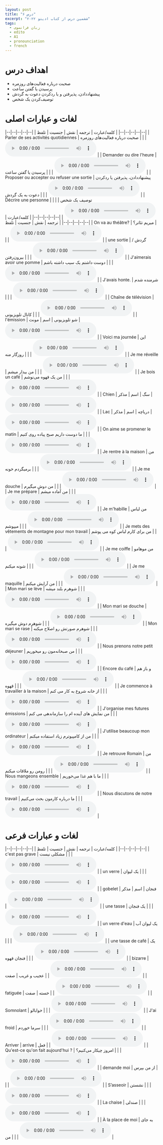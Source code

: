 ```yaml
---
layout: post
title: "درس ۶"
excerpt: "ششمین درس از کتاب ادیتو ۲۰۲۲"
tags: 
  - زبان فرانسوی
  - edito
  - A1
  - pronounciation
  - french
---
```


# اهداف درس

- صحبت درباره فعالیت‌های روزمره
- پرسیدن یا گفتن ساعت
- پیشنهاد‌دادن، پذیرفتن و یا ردکردن دعوت به گردش
- توصیف‌کردن یک شخص


# لغات و عبارات اصلی

|--|--|--|--|--|
| کلمه/عبارت | ترجمه | نقش | جنسیت | تلفظ |
|--|--|--|--|--|
| Parler de ses activités quotidiennes | صحبت درباره فعالیت‌های روزمره |   |   | <audio controls><source src="https://github.com/arm-on/arm-on.github.io/raw/master/assets/audio/1707554432P874872-parlerdesesactivitésquotidiennes.mp3" type="audio/mpeg"></audio> |
| Demander ou dire l'heure | پرسیدن یا گفتن ساعت |   |   | <audio controls><source src="https://github.com/arm-on/arm-on.github.io/raw/master/assets/audio/1707554434P648208-demanderoudirelheure.mp3" type="audio/mpeg"></audio> |
| Proposer ou accepter ou refuser une sortie | پیشنهاددادن، پذیرفتن یا رد‌کردن دعوت به یک گردش |   |   | <audio controls><source src="https://github.com/arm-on/arm-on.github.io/raw/master/assets/audio/1707554436P718724-proposerouaccepterourefuserunesortie.mp3" type="audio/mpeg"></audio> |
| Décrire une personne | توصیف یک شخص |   |   | <audio controls><source src="https://github.com/arm-on/arm-on.github.io/raw/master/assets/audio/1707554438P634214-décrireunepersonne.mp3" type="audio/mpeg"></audio> |
|--|--|--|--|--|
| کلمه/عبارت | ترجمه | نقش | جنسیت | تلفظ |
|--|--|--|--|--|
| On va au théâtre? | میریم تئاتر؟ |   |   | <audio controls><source src="https://github.com/arm-on/arm-on.github.io/raw/master/assets/audio/1707556025P521662-onvaauthéâtre.mp3" type="audio/mpeg"></audio> |
| une sortie | گردش / بیرون‌رفتن |   |   | <audio controls><source src="https://github.com/arm-on/arm-on.github.io/raw/master/assets/audio/1707556027P3417401-unesortie.mp3" type="audio/mpeg"></audio> |
| J'aimerais avoir une pomme | دوست داشتم یک سیب داشته باشم |   |   | <audio controls><source src="https://github.com/arm-on/arm-on.github.io/raw/master/assets/audio/1707556028P70696-jaimeraisavoirunepomme.mp3" type="audio/mpeg"></audio> |
| J'avais honte. | شرمنده‌‌ شدم |   |   | <audio controls><source src="https://github.com/arm-on/arm-on.github.io/raw/master/assets/audio/1707556030P4555671-javaishonte.mp3" type="audio/mpeg"></audio> |
| Chaîne de télévision | کانال تلویزیونی |   |   | <audio controls><source src="https://github.com/arm-on/arm-on.github.io/raw/master/assets/audio/1707556031P708033-chaînedetélévision.mp3" type="audio/mpeg"></audio> |
| l'émission | شو تلویزیونی | اسم | مونث | <audio controls><source src="https://github.com/arm-on/arm-on.github.io/raw/master/assets/audio/1707556032P990942-lémission.mp3" type="audio/mpeg"></audio> |
| Voici ma journée | این روزگار منه |   |   | <audio controls><source src="https://github.com/arm-on/arm-on.github.io/raw/master/assets/audio/1707556035P277073-voicimajournée.mp3" type="audio/mpeg"></audio> |
| Je me réveille | من بیدار میشم |   |   | <audio controls><source src="https://github.com/arm-on/arm-on.github.io/raw/master/assets/audio/1707556036P602586-jemeréveille.mp3" type="audio/mpeg"></audio> |
| Je bois un café | من یک قهوه می‌نوشم |   |   | <audio controls><source src="https://github.com/arm-on/arm-on.github.io/raw/master/assets/audio/1707556038P466912-jeboisuncafé.mp3" type="audio/mpeg"></audio> |
| Chien | سگ | اسم | مذکر | <audio controls><source src="https://github.com/arm-on/arm-on.github.io/raw/master/assets/audio/1707556040P6515682-chien.mp3" type="audio/mpeg"></audio> |
| Lac | دریاچه | اسم | مذکر | <audio controls><source src="https://github.com/arm-on/arm-on.github.io/raw/master/assets/audio/1707556043P1083882-lac.mp3" type="audio/mpeg"></audio> |
| On aime se promener le matin | ما دوست داریم صبح پیاده روی کنیم |   |   | <audio controls><source src="https://github.com/arm-on/arm-on.github.io/raw/master/assets/audio/1707556046P221683-onaimesepromenerlematin.mp3" type="audio/mpeg"></audio> |
| Je rentre à la maison | من برمیگردم خونه |   |   | <audio controls><source src="https://github.com/arm-on/arm-on.github.io/raw/master/assets/audio/1707556048P107252-jerentreàlamaison.mp3" type="audio/mpeg"></audio> |
| Je me douche | من دوش میگیرم |   |   | <audio controls><source src="https://github.com/arm-on/arm-on.github.io/raw/master/assets/audio/1707556049P36147-jemedouche.mp3" type="audio/mpeg"></audio> |
| Je me prépare | من آماده میشم |   |   | <audio controls><source src="https://github.com/arm-on/arm-on.github.io/raw/master/assets/audio/1707556050P625115-jemeprépare.mp3" type="audio/mpeg"></audio> |
| Je m'habille | من لباس میپوشم |   |   | <audio controls><source src="https://github.com/arm-on/arm-on.github.io/raw/master/assets/audio/1707556051P950237-jemhabille.mp3" type="audio/mpeg"></audio> |
| Je mets des vêtements de montagne pour mon travail | من برای کارم لباس کوه می پوشم |   |   | <audio controls><source src="https://github.com/arm-on/arm-on.github.io/raw/master/assets/audio/1707556053P462677-jemetsdesvêtementsdemontagnepourmontravail.mp3" type="audio/mpeg"></audio> |
| Je me coiffe | من موهامو شونه میکنم |   |   | <audio controls><source src="https://github.com/arm-on/arm-on.github.io/raw/master/assets/audio/1707556055P0763268-jemecoiffe.mp3" type="audio/mpeg"></audio> |
| Je me maquille | من آرایش میکنم |   |   | <audio controls><source src="https://github.com/arm-on/arm-on.github.io/raw/master/assets/audio/1707556056P45025-jememaquille.mp3" type="audio/mpeg"></audio> |
| Mon mari se lève | شوهرم بلند میشه |   |   | <audio controls><source src="https://github.com/arm-on/arm-on.github.io/raw/master/assets/audio/1707556057P853166-monmariselève.mp3" type="audio/mpeg"></audio> |
| Mon mari se douche | شوهرم دوش میگیره |   |   | <audio controls><source src="https://github.com/arm-on/arm-on.github.io/raw/master/assets/audio/1707556059P860464-monmarisedouche.mp3" type="audio/mpeg"></audio> |
| Mon mari se rase | شوهرم صورتش رو اصلاح میکنه |   |   | <audio controls><source src="https://github.com/arm-on/arm-on.github.io/raw/master/assets/audio/1707556062P0726552-monmariserase.mp3" type="audio/mpeg"></audio> |
| Nous prenons notre petit déjeuner | من صبحانه‌مون رو میخوریم |   |   | <audio controls><source src="https://github.com/arm-on/arm-on.github.io/raw/master/assets/audio/1707556064P1988559-nousprenonsnotrepetitdéjeuner.mp3" type="audio/mpeg"></audio> |
| Encore du café | و باز هم قهوه |   |   | <audio controls><source src="https://github.com/arm-on/arm-on.github.io/raw/master/assets/audio/1707556066P1671019-encoreducafé.mp3" type="audio/mpeg"></audio> |
| Je commence à travailler à la maison | از خانه شروع به کار می کنم |   |   | <audio controls><source src="https://github.com/arm-on/arm-on.github.io/raw/master/assets/audio/1707556067P39841-jecommenceàtravailleràlamaison.mp3" type="audio/mpeg"></audio> |
| J'organise mes futures émissions | من نمایش های آینده ام را سازماندهی می کنم |   |   | <audio controls><source src="https://github.com/arm-on/arm-on.github.io/raw/master/assets/audio/1707556069P1131551-jorganisemesfuturesémissions.mp3" type="audio/mpeg"></audio> |
| J'utilise beaucoup mon ordinateur | من از کامپیوترم زیاد استفاده میکنم |   |   | <audio controls><source src="https://github.com/arm-on/arm-on.github.io/raw/master/assets/audio/1707556070P591446-jutilisebeaucoupmonordinateur.mp3" type="audio/mpeg"></audio> |
| Je retrouve Romain | من رومن رو ملاقات میکنم |   |   | <audio controls><source src="https://github.com/arm-on/arm-on.github.io/raw/master/assets/audio/1707556072P536779-jeretrouveromain.mp3" type="audio/mpeg"></audio> |
| Nous mangeons ensemble | ما با هم غذا می‌خوریم |   |   | <audio controls><source src="https://github.com/arm-on/arm-on.github.io/raw/master/assets/audio/1707556074P353633-nousmangeonsensemble.mp3" type="audio/mpeg"></audio> |
| Nous discutons de notre travail | ما درباره کارمون بحث می‌کنیم |   |   | <audio controls><source src="https://github.com/arm-on/arm-on.github.io/raw/master/assets/audio/1707556075P6659122-nousdiscutonsdenotretravail.mp3" type="audio/mpeg"></audio> |


# لغات و عبارات فرعی

|--|--|--|--|--|
| کلمه/عبارت | ترجمه | نقش | جنسیت | تلفظ |
|--|--|--|--|--|
| c'est pas grave | مشکلی نیست |   |   | <audio controls><source src="https://github.com/arm-on/arm-on.github.io/raw/master/assets/audio/1707552691P719085-cestpasgrave.mp3" type="audio/mpeg"></audio> |
| un verre | یک لیوان |   |   | <audio controls><source src="https://github.com/arm-on/arm-on.github.io/raw/master/assets/audio/1707552695P6087968-unverre.mp3" type="audio/mpeg"></audio> |
| gobelet | فنجان | اسم | مذکر | <audio controls><source src="https://github.com/arm-on/arm-on.github.io/raw/master/assets/audio/1707552698P776753-gobelet.mp3" type="audio/mpeg"></audio> |
| une tasse | یک فنجان |   |   | <audio controls><source src="https://github.com/arm-on/arm-on.github.io/raw/master/assets/audio/1707552706P667205-unetasse.mp3" type="audio/mpeg"></audio> |
| un verre d'eau | یک لیوان آب |   |   | <audio controls><source src="https://github.com/arm-on/arm-on.github.io/raw/master/assets/audio/1707554267P2216818-unverredeau.mp3" type="audio/mpeg"></audio> |
| une tasse de café | یک فنجان قهوه |   |   | <audio controls><source src="https://github.com/arm-on/arm-on.github.io/raw/master/assets/audio/1707554268P671177-unetassedecafé.mp3" type="audio/mpeg"></audio> |
| bizarre | عجیب و غریب | صفت |   | <audio controls><source src="https://github.com/arm-on/arm-on.github.io/raw/master/assets/audio/1707554270P056658-bizarre.mp3" type="audio/mpeg"></audio> |
| fatiguée | خسته | صفت |   | <audio controls><source src="https://github.com/arm-on/arm-on.github.io/raw/master/assets/audio/1707554271P820086-fatiguée.mp3" type="audio/mpeg"></audio> |
| Somnolant | خوابالو |   |   | <audio controls><source src="https://github.com/arm-on/arm-on.github.io/raw/master/assets/audio/1707554277P263366-somnolant.mp3" type="audio/mpeg"></audio> |
| J'ai froid | سرما خوردم |   |   | <audio controls><source src="https://github.com/arm-on/arm-on.github.io/raw/master/assets/audio/1707554280P139435-jaifroid.mp3" type="audio/mpeg"></audio> |
| Arriver | arrive | فعل |   | <audio controls><source src="https://github.com/arm-on/arm-on.github.io/raw/master/assets/audio/1707554281P458826-arriver.mp3" type="audio/mpeg"></audio> |
| Qu'est-ce qu'on fait aujourd'hui ? | امروز چیکار می‌کنیم؟ |   |   | <audio controls><source src="https://github.com/arm-on/arm-on.github.io/raw/master/assets/audio/1707554283P939893-questcequonfaitaujourdhui.mp3" type="audio/mpeg"></audio> |
| demande moi | از من بپرس |   |   | <audio controls><source src="https://github.com/arm-on/arm-on.github.io/raw/master/assets/audio/1707554285P322263-demandemoi.mp3" type="audio/mpeg"></audio> |
| S’asseoir | نشستن |   |   | <audio controls><source src="https://github.com/arm-on/arm-on.github.io/raw/master/assets/audio/1707554286P691208-s’asseoir.mp3" type="audio/mpeg"></audio> |
| La chaise | صندلی |   |   | <audio controls><source src="https://github.com/arm-on/arm-on.github.io/raw/master/assets/audio/1707554289P105589-lachaise.mp3" type="audio/mpeg"></audio> |
| À la place de moi | به جای من |   |   | <audio controls><source src="https://github.com/arm-on/arm-on.github.io/raw/master/assets/audio/1707554290P530716-àlaplacedemoi.mp3" type="audio/mpeg"></audio> |
